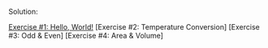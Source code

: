 Solution:

[Exercise #1: Hello, World!](https://github.com/pendaflex247/Python-KB/blob/main/Assignments/1.2_Hello_World_SD.py)
[Exercise #2: Temperature Conversion]
[Exercise #3: Odd & Even]
[Exercise #4: Area & Volume]
